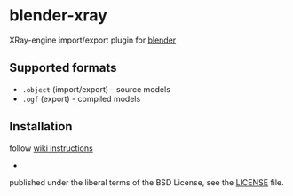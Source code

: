 # blender-xray
XRay-engine import/export plugin for [blender](http://www.blender.org/)

## Supported formats
- `.object` (import/export) - source models
- `.ogf` (export) - compiled models

## Installation
follow [wiki instructions](https://github.com/igelbox/blender-xray/wiki/Installation)

-
published under the liberal terms of the BSD License, see the [LICENSE](LICENSE) file.
